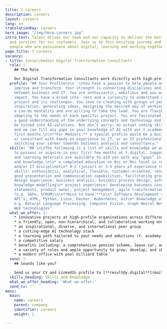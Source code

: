 ```yaml
---
title: Y.careers
description: careers
layout: careers
lang: en
translationKey: careers
hero_image: "/img/hero-careers.jpg"
intro_text: Talent drives our team and our capacity to deliver the best solutions
  and services for our customers. Join us on this exciting journey and our team of
  people who are passionate about digital, learning and working together.
page_title: Y.careers
vacancy:
- title: junior/medior Digital Transformation Consultants
  role: |-
    ## The Role

    Our Digital Transformation Consultants work directly with high-profile organisations across different sectors (government, financial, utilities, health). You represent Y. Digital, our unique vision, approach, solutions, platform and showcases. You make our AI solutions tangible and understandable by giving presentations, inspiration sessions and facilitating design labs, to generate and prioritise valuable ideas, create roadmaps and develop prototypes in close cooperation with customers. You turn ideas into concrete projects, elaborating feasibility studies, business process designs, conversation designs, information and knowledge models. You lead the digital transformation project during design, development and implementation of the AI solution, using our agile approach, working in multi-disciplinary teams. You will work closely with our highly-skilled AI experts: a strong peer group of experienced machine learning engineers and data scientists. Within this role, as we are expanding and growing rapidly, there is ample room to develop, grow and achieve your personal goals and ambitions.
  profile: "## Your Profile\n\n  \nYou have a passion to help people and organisations
    improve and transform. Your strength is connecting disciplines and building bridges
    between business and IT. You are enthusiastic, ambitious and you want to have
    impact. You have a broad inte- rest and a curiosity to understand each specific
    project and its challenges. You love co-creating with groups of people, providing
    inspiration, generating ideas, designing the desired way of working. You have
    a can-do mentality and are willing to take the lead. You are flexible, quickly
    adapting to the needs of each specific project. You are fascinated by AI and have
    a good understanding of the underlying concepts and technology and how this can
    be turned into AI-solutions. But don’t worry: no actual coding skills are needed,
    and we can fill any gaps in your knowledge of AI with our Y.academy during your
    first months.\n\n**For Mediors:** a typical profile would be a business analyst
    or consultant with hands-on experience in IT, or an IT professional with a desire
    switching your career towards business analysis and consultancy."
  skills: "## \n\nThe following is a list of skills and knowledge we would like you
    to possess or acquire in your first few months at Y.digital. Support, coaching
    and learning materials are available to aid you with any “gaps” in your skills
    and knowledge.\n\n* a completed education on Bsc or Msc level in relevant business
    and/or IT disciplines\n* 0-2 (junior) or 3-5 years of experience (medior)\n* social
    skills: enthusiastic, analytical, flexible, customer-oriented, result-driven,
    good presentation and communication capabilities, facilitating group sessions\n*
    design experience: business analysis, business process design, information and
    knowledge modelling\n* project experience: developing business cases, epic value
    statements, product owner, project management, agile transformation approaches
    (e.g. SAFe, SCRUM)\n\n**Nice to have:**\n\n* Software development skills in e.g.
    API’s, HTML, Python, Linux, Docker, Kubernetes, Git\n* Knowledge of AI concepts
    e.g. Natural Language Processing, Computer Vision, Graph Neural Networks, Semantic
    Web technologies"
  what_we_offer: |-
    * innovative projects at high-profile organisations across different sectors
    * a friendly, open, non-hierarchical, and collaborative working environment
    * an inspirational, diverse, and international peer group
    * a cutting-edge AI technology stack
    * a learning path tailored to your needs and ambitions (Y. academy)
    * a competitive salary
    * benefits including: a comprehensive pension scheme, lease car, and bonus scheme
    * a variety of roles and ample opportunity to grow, develop, and shape your career path
    * a modern office with pool billiard table
  send: |-
    ## Sounds like you?

    Send us your CV and LinkedIn profile to [**result@y.digital**](mailto:result@y.digital)
  skills_heading: Skills and Knowledge
  what_we_offer_heading: 'What we offer:'
  send_cv: ''
menu:
  main:
    name: careers
    parent: company
    identifier: careers
    weight: 1

---
```

